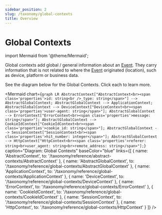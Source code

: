 ```yaml
---
sidebar_position: 2
slug: /taxonomy/global-contexts
title: Overview
---
```


# Global Contexts

import Mermaid from '@theme/Mermaid';

Global contexts add global / general information about an [Event](/tracking/core-concepts/events.md). They 
carry information that is not related to where the [Event](/tracking/core-concepts/events.md) originated 
(location), such as device, platform or business data.

See the diagram below for the Global Contexts. Click each to learn more.

<Mermaid chart={`
	graph LR
		AbstractContext["AbstractContext<br><span class='properties'>id: string<br />_type: string</span>"] --> AbstractGlobalContext;
    AbstractGlobalContext --> ApplicationContext;
    AbstractGlobalContext --> DeviceContext["DeviceContext<br><span class='properties'>user-agent: string</span>"];
    AbstractGlobalContext --> ErrorContext["ErrorContext<br><span class='properties'>message: string</span>"];
    AbstractGlobalContext --> CookieIdContext["CookieIdContext<br><span class='properties'>cookie_id: string</span>"];
    AbstractGlobalContext --> SessionContext["SessionContext<br><span class='properties'>hit_number: integer</span>"];
    AbstractGlobalContext --> HttpContext["HttpContext<br><span class='properties'>referer: string<br>user_agent: string<br>remote_address: string</span>"];
`} 
  caption="Diagram: Global Contexts" 
  baseColor="blue" 
  links={[
    { name: 'AbstractContext', to: '/taxonomy/reference/abstract-contexts/AbstractContext' },
    { name: 'AbstractGlobalContext', to: '/taxonomy/reference/global-contexts/AbstractGlobalContext' },
    { name: 'ApplicationContext', to: '/taxonomy/reference/global-contexts/ApplicationContext' },
    { name: 'DeviceContext', to: '/taxonomy/reference/global-contexts/DeviceContext' },
    { name: 'ErrorContext', to: '/taxonomy/reference/global-contexts/ErrorContext' },
    { name: 'CookieIdContext', to: '/taxonomy/reference/global-contexts/CookieIdContext' },
    { name: 'SessionContext', to: '/taxonomy/reference/global-contexts/SessionContext' },
    { name: 'HttpContext', to: '/taxonomy/reference/global-contexts/HttpContext' }
  ]}
/>
